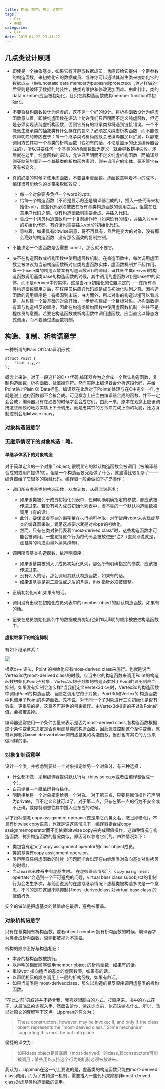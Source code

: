 ```yaml
---
title: 构造、解构、拷贝 语意学
tags:
  - C++
  - 书摘
categories:
  - C++
date: 2015-04-22 23:41:22
---
```


## 几点类设计原则
- 即使是一个抽象基类，如果它有非静态数据成员，也应该给它提供一个带参数的构造函数，来初始化它的数据成员。或许你可以通过其派生类来初始化它的数据成员（假如nostatic data member为publish或protected）,但这样做的后果则是破坏了数据的封装性，使类的维护和修改更加困难。由此引申，类的data member应当被初始化，且只在其构造函数或其member function中初始化。

- 不要将析构函数设计为纯虚的，这不是一个好的设计。将析构函数设计为纯虚函数意味着，即使纯虚函数在语法上允许我们只声明而不定义纯虚函数，但还是必须实现该纯虚析构函数，否则它所有的继承类都将遇到链接错误。一个不能派生继承类的抽象类有什么存在的意义？必须定义纯虚析构函数，而不能仅仅声明它的原因在于：每一个继承类的析构函数会被编译器加以扩展，以静态调用方式其每一个基类的析构函数（假如有的话，不论是显示的还是编译器合成的），所以只要任何一个基类的析构函数缺乏定义，就会导致链接失败。矛盾就在这里，纯虚函数的语法，允许只声明而不定义纯虚析构函数，而编译器则死脑筋的看到一个其基类的析构函数声明，则去调用它的实体，而不管它有没有被定义。

- 真的必要的时候才使用虚函数，不要滥用虚函数。虚函数意味着不小的成本，编译很可能给你的类带来膨胀效应：
	- 每一个对象要多负担一个word的vptr。
	- 给每一个构造函数（不论是显示的还是编译器合成的），插入一些代码来初始化vptr，这些代码必须被放在所有基类构造函数的调用之后，但需在任意用户代码之前。没有构造函数则需要合成，并插入代码。
	- 合成一个拷贝构造函数和一个复制操作符（如果没有的话），并插入对vptr的初始化代码，有的话也需要插入vptr的初始化代码。
    - 意味着，如果具有bitwise语意，将不再具有，然后是变大的对象、没有那么高效的构造函数，没有那么高效的复制控制。
- 不能决定一个虚函数是否需要 const ，那么就不要它。

- 决不在构造函数或析构函数中使用虚函数机制。在构造函数中，每次调用虚函数会被决议为当前构造函数所对应类的虚函数实体，虚函数机制并不起作用。当一个base类的构造函数含有对虚函数vf()的调用，当其派生类derived的构造函数调用基类base的构造函数的时候，其中调用的虚函数vf()是base中的实体，而不是derived中的实体。这是由vptr初始化的位置决定的——在所有基类构造函数调用之后，在程序员供应的代码或是成员初始化队列之前。因构造函数的调用顺序是：有根源到末端，由内而外，所以对象的构造过程可以看成是，从构建一个最基础的对象开始，一步步构建成一个目标对象。析构函数则有着与构造相反的顺序，因此在构造或析构函数中使用虚函数机制，往往不是程序员的意图。若要在构造函数或析构函数中调用虚函数，应当直接以静态方式调用，而不要通过虚函数机制。

## 构造、复制、析构语意学
一种所谓的Plain OI’Data声明形式：
```
struct Point {
    float x,y,z;
};
```
概念上来讲，对于一段这样的C++代码,编译器会为之合成一个默认构造函数、复制构造函数、析构函数、赋值操作符。然而实际上编译器会分析这段代码，并给Point贴上Plain OI’Data标签。编译器在此后对于Point的处理与在C中完全一样,也就是说上述的函数都不会被合成。可见概念上应当由编译器合成的函数，并不一定会合成，编译器只有在必要的时候才会合成它们。由此一来，原本在观念上应该调用这些函数的地方实质上不会调用，而是用其它的方法来完成上面的功能，比方复制控制会用bitwise copy。

### 对象构造语意学

### 无继承情况下的对象构造：略。

#### 单继承体系下的对象构造

对于简单定义的一个对象T object;,很明显它的默认构造函数会被调用（被编译器合成的或用户提供的）。但是一个构造函数究竟做了什么，就显得比较复杂了——编译器给了它很多的隐藏代码。编译器一般会做如下扩充操作：

- 调用所有虚基类的构造函数，从左到右，从最深到最浅：
	- 如果该类被列于成员初始化列表中，任何明确明确指定的参数，都应该被传递过来。若没有列入成员初始化列表中，虚基类的一个默认构造函数被调用（有的话）。
	- 此外，要保证虚基类的偏移量在执行期可存取，对于使用vbptr来实现虚基类的编译器来说，满足这点要求就是对vbptr的初始化。
	- 然而，只有在类对象代表着“most-derived class”时，这些构造函数才可能会被调用。一些支持这个行为的代码会被放进去^注2（直观点说就是，虚基类的构造由最外层类控制)。
    
- 调用所有基类构造函数，依声明顺序：
	- 如果该基类被列入了成员初始化队列，那么所有明确指定的参数，应该被传递过来。
	- 没有列入的话，那么调用其默认构造函数，如果有的话。
	- 如果该基类是第二顺位或之后的基类，this 指针必须被调整。

- 正确初始化vptr,如果有的话。
- 调用没有出现在初始化成员列表中的member object的默认构造函数，如果有的话。
- 记录在成员初始化队列中的数据成员初始化操作以声明的顺序被放进构造函数中。

#### 虚拟继承下的构造抑制

有如下继承体系：

![](/images/cpp/cpp_10.png)

根据c++ 语法，Point 的初始化应有most-derived class来施行。也就是说当Vertex3d为most-derived class的时候，应当由它的构造函数来调用Point的构造函数初始化Point子对象，Vertex3d的子对象的构造函数对于Point的调用则应当抑制。如果没有抑制会怎么样?当我们定义Vertex3d cv;时，Vertex3d的构造函数中调用Point的构造函数、而随之调用它的子对象，Point3d和Vertex的
构造函数中也调用了Point的构造函数。先不说，对于同一个子对象进行三次初始化是否有效率，更重要的是，这将不可避免的带来错误。由Vertex3d指定的子对象Point的值，会被覆盖掉。

编译器通常使用一个条件变量来表示是否为most-derived class,各构造函数根据这个条件变量来决定是否调用虚基类的构造函数，因此通过控制这个条件变量，就可以抑制非most-derived class调用虚基类的构造函数。当然也有其它的方法来做同样的事。

### 对象复制语意学

设计一个类，并考虑到要以一个对象指定给另一个对象时，有三种选择：

- 什么都不做，采用编译器提供默认行为（bitwise copy或者由编译器合成一个）。
- 自己提供一个赋值运算符操作。
- 明确拒绝将一个对象指定给另一个对象。
对于第三点，只要将赋值操作符声明为private，且不定义它就可以了。对于第二点，只有在第一点的行为不安全或不正确，或你特别想往其中插入点东西的时候。

以下四种情况 copy assignment operator(还是用它的英文名，感觉顺畅点)，不具有bitwise copy语意，也就是说这些情况下，编译器要合成copy assignmentoperator而不能依靠bitwise copy来完成赋值操作，这四种情况与构造函数、拷贝构造函数的情况类似，原因可以参考它们的。四种情况如下：

- 类包含有定义了copy assignment operator的class object成员。
- 类的基类有copy assignment operator。
- 类声明有任何虚函数的时候（问题同样会出现在由继承类对象向基类对象拷贝的时候）。
- 当class继承体系中有虚基类时。
在虚拟继承情况下，copy assignment opertator会遇到一个不可避免的问题，virtual base class subobject的复制行为会发生多次，与前面说到的在虚拟继承情况下虚基类被构造多次是一个意思，不同的是在这里不能抑制非most-derivedclass 对virtual base class 的赋值行为。

安全的做法是把虚基类的赋值放在最后，避免被覆盖。

### 对象析构语意学

只有在基类拥有析构函数，或者object member拥有析构函数的时候，编译器才为类合成析构函数，否则都被视为不需要。

析构的顺序正好与构造相反：

- 本身的析构函数被执行。
- 以声明的相反顺序调用member object 的析构函数，如果有的话。
- 重设vptr 指向适当的基类的虚函数表，如果有的话。
- 以声明相反的顺序调用上一层的析构函数，如果有的话。
- 如果当前类是 most-derivedclass，那么以构造的相反顺序调用虚基类的析构函数。

“在此之前”的叙述并不适合我，我喜欢很直白的方式，按顺序来。书中的方式在于，从最浅显的步骤入手，然后告诉你，做这步之前，你还该做点什么。所以，我以对原文的理解写下这点。Lippman的原文为：

>These constructors, however, may be invoked if, and only if, the class object represents the “most-derived class.” Some mechanism supporting this must be put into place.

侯捷的译文为：

>如果class object是最底层（most-derived）的class,其constructors可能被调用；某些用以支持这个行为的机制必须被放进来。

我认为，Lippman在这一句上要说的是，虚基类的构造函数只能由most-derived class调用，而为了支持这一机制，需要插入一些代码来抑制非most-derived class对虚基类构造函数的调用。


